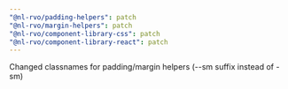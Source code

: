 ```yaml
---
"@nl-rvo/padding-helpers": patch
"@nl-rvo/margin-helpers": patch
"@nl-rvo/component-library-css": patch
"@nl-rvo/component-library-react": patch
---
```


Changed classnames for padding/margin helpers (--sm suffix instead of -sm)
